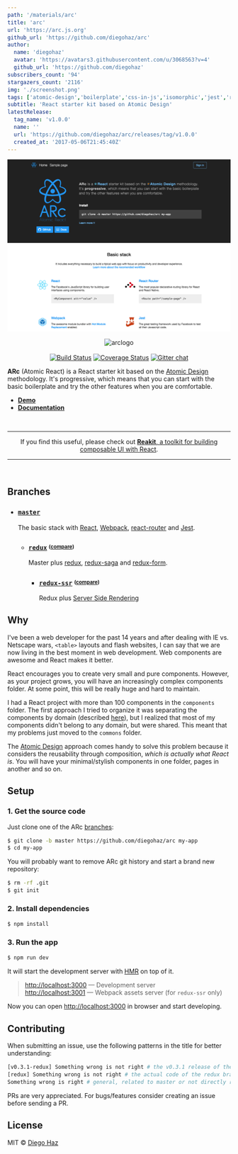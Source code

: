 ```yaml
---
path: '/materials/arc'
title: 'arc'
url: 'https://arc.js.org'
github_url: 'https://github.com/diegohaz/arc'
author:
  name: 'diegohaz'
  avatar: 'https://avatars3.githubusercontent.com/u/3068563?v=4'
  github_url: 'https://github.com/diegohaz'
subscribers_count: '94'
stargazers_count: '2116'
img: './screenshot.png'
tags: ['atomic-design','boilerplate','css-in-js','isomorphic','jest','react','react-router','redux','redux-saga','starter-kit','storybook','styled-components','universal']
subtitle: 'React starter kit based on Atomic Design'
latestRelease:
  tag_name: 'v1.0.0'
  name: ''
  url: 'https://github.com/diegohaz/arc/releases/tag/v1.0.0'
  created_at: '2017-05-06T21:45:40Z'
---
```


![alt text](screenshot.png)

<p align='center'>
  <img alt='arclogo' src='https://cloud.githubusercontent.com/assets/3068563/23199029/55e9d55a-f8aa-11e6-91a2-74b82db3813c.png'><br><br>
  <a href='https://travis-ci.org/diegohaz/arc'><img src='https://img.shields.io/travis/diegohaz/arc/master.svg?style=flat-square' alt='Build Status' /></a>
  <a href='https://codecov.io/gh/diegohaz/arc'><img src='https://img.shields.io/codecov/c/github/diegohaz/arc.svg?style=flat-square' alt='Coverage Status' /></a>
  <a href='https://gitter.im/diegohaz/arc'><img src='https://img.shields.io/badge/chat-on%20gitter-1dce73.svg?style=flat-square' alt='Gitter chat' /></a>
</p>

**ARc** (Atomic React) is a React starter kit based on the [Atomic Design](http://bradfrost.com/blog/post/atomic-web-design/) methodology. It's progressive, which means that you can start with the basic boilerplate and try the other features when you are comfortable.

- **[Demo](https://arc.js.org)**
- **[Documentation](https://github.com/diegohaz/arc/wiki)**

<br>
<hr>
<p align='center'>
If you find this useful, please check out <a href='https://github.com/reakit/reakit'><strong>Reakit</strong>, a toolkit for building composable UI with React</a>.
</p>
<hr>
<br>

## Branches

- ### [`master`](https://github.com/diegohaz/arc)

  The basic stack with [React](https://facebook.github.io/react/), [Webpack](https://github.com/webpack/webpack), [react-router](https://github.com/ReactTraining/react-router) and [Jest](https://facebook.github.io/jest/).

  - ### [`redux`](https://github.com/diegohaz/arc/tree/redux) <sup><sub>([compare](https://github.com/diegohaz/arc/compare/master...redux?diff=split#files_bucket))</sub></sup>

    Master plus [redux](https://github.com/reactjs/redux), [redux-saga](https://github.com/yelouafi/redux-saga) and [redux-form](https://github.com/erikras/redux-form).

    - ### [`redux-ssr`](https://github.com/diegohaz/arc/tree/redux-ssr) <sup><sub>([compare](https://github.com/diegohaz/arc/compare/redux...redux-ssr?diff=split#files_bucket))</sub></sup>

      Redux plus [Server Side Rendering](https://github.com/reactjs/redux/blob/master/docs/recipes/ServerRendering.md)

## Why

I've been a web developer for the past 14 years and after dealing with IE vs. Netscape wars, `<table>` layouts and flash websites, I can say that we are now living in the best moment in web development. Web components are awesome and React makes it better.

React encourages you to create very small and pure components. However, as your project grows, you will have an increasingly complex components folder. At some point, this will be really huge and hard to maintain.

I had a React project with more than 100 components in the `components` folder. The first approach I tried to organize it was separating the components by domain (described [here](http://marmelab.com/blog/2015/12/17/react-directory-structure.html)), but I realized that most of my components didn't belong to any domain, but were shared. This meant that my problems just moved to the `commons` folder.

The [Atomic Design](http://bradfrost.com/blog/post/atomic-web-design/) approach comes handy to solve this problem because it considers the reusability through composition, *which is actually what React is*. You will have your minimal/stylish components in one folder, pages in another and so on.

## Setup

### 1. Get the source code

Just clone one of the ARc [branches](#branches):
```sh
$ git clone -b master https://github.com/diegohaz/arc my-app
$ cd my-app
```

You will probably want to remove ARc git history and start a brand new repository:
```sh
$ rm -rf .git
$ git init
```

### 2. Install dependencies

```sh
$ npm install
```

### 3. Run the app

```sh
$ npm run dev
```

It will start the development server with [HMR](https://webpack.github.io/docs/hot-module-replacement) on top of it.

> [http://localhost:3000](http://localhost:3000) — Development server<br>
> [http://localhost:3001](http://localhost:3001) — Webpack assets server (for `redux-ssr` only)<br>

Now you can open [http://localhost:3000](http://localhost:3000) in browser and start developing.

## Contributing

When submitting an issue, use the following patterns in the title for better understanding:
```bash
[v0.3.1-redux] Something wrong is not right # the v0.3.1 release of the redux branch
[redux] Something wrong is not right # the actual code of the redux branch
Something wrong is right # general, related to master or not directly related to any branch
```

PRs are very appreciated. For bugs/features consider creating an issue before sending a PR.

## License

MIT © [Diego Haz](https://github.com/diegohaz)

        